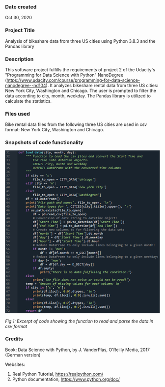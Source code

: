 ### Date created
Oct 30, 2020

### Project Title
Analysis of bikeshare data from three US cities using Python 3.8.3 and the Pandas library

### Description
This software project fulfills the requirements of project 2 of the Udacity's "Programming for Data Science with Python" NanoDegree (https://www.udacity.com/course/programming-for-data-science-nanodegree--nd104). It analyzes bikeshare rental data from three US cities: New York City, Washington and Chicago. The user is prompted to filter the data according to city, month, weekday. The Pandas library is utilized to calculate the statistics.

### Files used
Bike rental data files from the following three US cities are used in csv format: New York City, Washington and Chicago.

### Snapshots of code functionality

![](https://github.com/DirkMueller8/python_bikeshare_project/blob/master/snapshot.png)

*Fig 1: Excerpt of code showing the function to read and parse the data in csv format*

### Credits
Book: Data Science with Python, by J. VanderPlas, O'Reilly Media, 2017 (German version)

Websites:

1. Real Python Tutorial, https://realpython.com/
1. Python documentation, https://www.python.org/doc/

